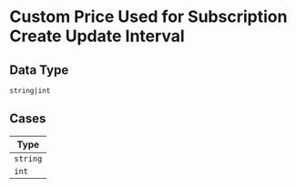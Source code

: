 
# Custom Price Used for Subscription Create Update Interval

## Data Type

`string|int`

## Cases

| Type |
|  --- |
| `string` |
| `int` |

